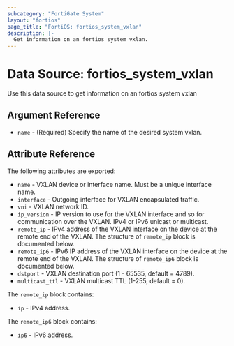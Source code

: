 ```yaml
---
subcategory: "FortiGate System"
layout: "fortios"
page_title: "FortiOS: fortios_system_vxlan"
description: |-
  Get information on an fortios system vxlan.
---
```


# Data Source: fortios_system_vxlan
Use this data source to get information on an fortios system vxlan

## Argument Reference

* `name` - (Required) Specify the name of the desired system vxlan.

## Attribute Reference

The following attributes are exported:

* `name` - VXLAN device or interface name. Must be a unique interface name.
* `interface` - Outgoing interface for VXLAN encapsulated traffic.
* `vni` - VXLAN network ID.
* `ip_version` - IP version to use for the VXLAN interface and so for communication over the VXLAN. IPv4 or IPv6 unicast or multicast.
* `remote_ip` - IPv4 address of the VXLAN interface on the device at the remote end of the VXLAN. The structure of `remote_ip` block is documented below.
* `remote_ip6` - IPv6 IP address of the VXLAN interface on the device at the remote end of the VXLAN. The structure of `remote_ip6` block is documented below.
* `dstport` - VXLAN destination port (1 - 65535, default = 4789).
* `multicast_ttl` - VXLAN multicast TTL (1-255, default = 0).

The `remote_ip` block contains:

* `ip` - IPv4 address.

The `remote_ip6` block contains:

* `ip6` - IPv6 address.


